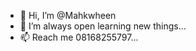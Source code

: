 - 👋 Hi, I’m @Mahkwheen
- 🌱 I’m always open learning new things...
- 📫 Reach me 08168255797...

<!---
Mahkwheen/Mahkwheen is a ✨ special ✨ repository because its `README.md` (this file) appears on your GitHub profile.
You can click the Preview link to take a look at your changes.
--->
